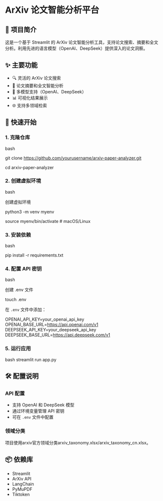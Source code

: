 # ArXiv 论文智能分析平台

## 🌟 项目简介

这是一个基于 Streamlit 的 ArXiv 论文智能分析工具，支持论文搜索、摘要和全文分析。利用先进的语言模型（OpenAI、DeepSeek）提供深入的论文洞察。

## ✨ 主要功能

- 🔍 灵活的 ArXiv 论文搜索
- 📄 论文摘要和全文智能分析
- 🤖 多模型支持（OpenAI、DeepSeek）
- 📊 可视化结果展示
- 🌐 支持多领域检索

## 🚀 快速开始

### 1. 克隆仓库
bash

git clone https://github.com/yourusername/arxiv-paper-analyzer.git

cd arxiv-paper-analyzer

### 2. 创建虚拟环境
bash

创建虚拟环境

python3 -m venv myenv

source myenv/bin/activate # macOS/Linux

### 3. 安装依赖
bash

pip install -r requirements.txt

### 4. 配置 API 密钥
bash

创建 .env 文件

touch .env

在 `.env` 文件中添加：

OPENAI_API_KEY=your_openai_api_key
OPENAI_BASE_URL=https://api.openai.com/v1
DEEPSEEK_API_KEY=your_deepseek_api_key
DEEPSEEK_BASE_URL=https://api.deepseek.com/v1

### 5. 运行应用
bash
streamlit run app.py


## 🛠 配置说明

### API 配置

- 支持 OpenAI 和 DeepSeek 模型
- 通过环境变量管理 API 密钥
- 可在 `.env` 文件中配置

### 领域分类

项目使用arxiv官方领域分类arxiv_taxonomy.xlsx/arxiv_taxonomy_cn.xlsx。

## 📦 依赖库

- Streamlit
- ArXiv API
- LangChain
- PyMuPDF
- Tiktoken

